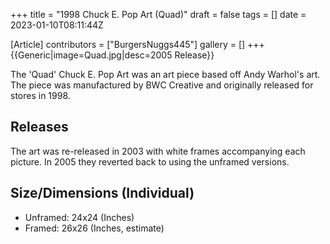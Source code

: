 +++
title = "1998 Chuck E. Pop Art (Quad)"
draft = false
tags = []
date = 2023-01-10T08:11:44Z

[Article]
contributors = ["BurgersNuggs445"]
gallery = []
+++
{{Generic|image=Quad.jpg|desc=2005 Release}}

The 'Quad' Chuck E. Pop Art was an art piece based off Andy Warhol's art. The piece was manufactured by BWC Creative and originally released for stores in 1998.

## Releases ##
The art was re-released in 2003 with white frames accompanying each picture. In 2005 they reverted back to using the unframed versions.

## Size/Dimensions (Individual) ##

* Unframed: 24x24 (Inches)
* Framed: 26x26 (Inches, estimate)




